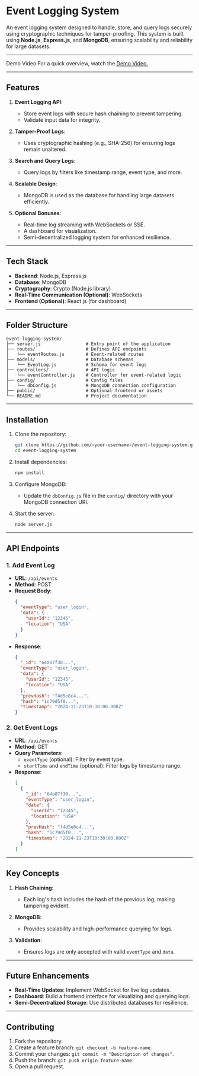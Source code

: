 
# **Event Logging System**

An event logging system designed to handle, store, and query logs securely using cryptographic techniques for tamper-proofing. This system is built using **Node.js**, **Express.js**, and **MongoDB**, ensuring scalability and reliability for large datasets.

---

Demo Video
For a quick overview, watch the [Demo Video.](https://drive.google.com/file/d/1yUBBTNDSBKNjtDLaMEKOvGzOPhsdqL9t/view?usp=drive_link)

---


## **Features**
1. **Event Logging API**: 
   - Store event logs with secure hash chaining to prevent tampering.
   - Validate input data for integrity.

2. **Tamper-Proof Logs**: 
   - Uses cryptographic hashing (e.g., SHA-256) for ensuring logs remain unaltered.

3. **Search and Query Logs**: 
   - Query logs by filters like timestamp range, event type, and more.

4. **Scalable Design**: 
   - MongoDB is used as the database for handling large datasets efficiently.

5. **Optional Bonuses**: 
   - Real-time log streaming with WebSockets or SSE.
   - A dashboard for visualization.
   - Semi-decentralized logging system for enhanced resilience.

---

## **Tech Stack**
- **Backend**: Node.js, Express.js
- **Database**: MongoDB
- **Cryptography**: Crypto (Node.js library)
- **Real-Time Communication (Optional)**: WebSockets
- **Frontend (Optional)**: React.js (for dashboard)

---

## **Folder Structure**
```
event-logging-system/
├── server.js                 # Entry point of the application
├── routes/                   # Defines API endpoints
│   └── eventRoutes.js        # Event-related routes
├── models/                   # Database schemas
│   └── EventLog.js           # Schema for event logs
├── controllers/              # API logic
│   └── eventController.js    # Controller for event-related logic
├── config/                   # Config files
│   └── dbConfig.js           # MongoDB connection configuration
├── public/                   # Optional frontend or assets
└── README.md                 # Project documentation
```

---

## **Installation**

1. Clone the repository:
   ```bash
   git clone https://github.com/<your-username>/event-logging-system.git
   cd event-logging-system
   ```

2. Install dependencies:
   ```bash
   npm install
   ```

3. Configure MongoDB:
   - Update the `dbConfig.js` file in the `config/` directory with your MongoDB connection URI.

4. Start the server:
   ```bash
   node server.js
   ```

---

## **API Endpoints**

### **1. Add Event Log**
- **URL**: `/api/events`
- **Method**: POST
- **Request Body**:
  ```json
  {
    "eventType": "user_login",
    "data": {
      "userId": "12345",
      "location": "USA"
    }
  }
  ```
- **Response**:
  ```json
  {
    "_id": "64a87f30...",
    "eventType": "user_login",
    "data": {
      "userId": "12345",
      "location": "USA"
    },
    "prevHash": "f4d5e8c4...",
    "hash": "1c79d5f0...",
    "timestamp": "2024-11-23T10:30:00.000Z"
  }
  ```

### **2. Get Event Logs**
- **URL**: `/api/events`
- **Method**: GET
- **Query Parameters**:
  - `eventType` (optional): Filter by event type.
  - `startTime` and `endTime` (optional): Filter logs by timestamp range.
- **Response**:
  ```json
  [
    {
      "_id": "64a87f30...",
      "eventType": "user_login",
      "data": {
        "userId": "12345",
        "location": "USA"
      },
      "prevHash": "f4d5e8c4...",
      "hash": "1c79d5f0...",
      "timestamp": "2024-11-23T10:30:00.000Z"
    }
  ]
  ```

---

## **Key Concepts**

1. **Hash Chaining**:
   - Each log's hash includes the hash of the previous log, making tampering evident.
   
2. **MongoDB**:
   - Provides scalability and high-performance querying for logs.

3. **Validation**:
   - Ensures logs are only accepted with valid `eventType` and `data`.

---

## **Future Enhancements**
- **Real-Time Updates**: Implement WebSocket for live log updates.
- **Dashboard**: Build a frontend interface for visualizing and querying logs.
- **Semi-Decentralized Storage**: Use distributed databases for resilience.

---

## **Contributing**
1. Fork the repository.
2. Create a feature branch: `git checkout -b feature-name`.
3. Commit your changes: `git commit -m "Description of changes"`.
4. Push the branch: `git push origin feature-name`.
5. Open a pull request.


